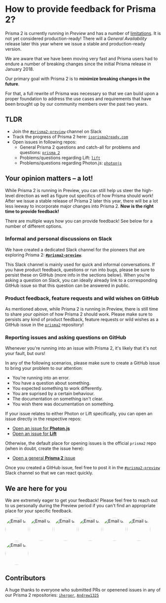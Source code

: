 # How to provide feedback for Prisma 2?

Prisma 2 is currently running in _Preview_ and has a number of [limitations](./limitations.md). It is not yet considered production-ready! There will a _General Availability_ release later this year where we issue a stable and production-ready version.

We are aware that we have been moving very fast and Prisma users had to endure a number of breaking changes since the initial Prisma release in January 2018. 

Our primary goal with Prisma 2 is to **minimize breaking changes in the future**. 

For that, a full rewrite of Prisma was necessary so that we can build upon a proper foundation to address the use cases and requirements that have been brought up by our community members over the past two years.

## TLDR

- Join the [`#prisma2-preview`](https://prisma.slack.com/messages/CKQTGR6T0/) channel on Slack
- Track the progress of Prisma 2 here: [`isprisma2ready.com`](https://www.isprisma2ready.com)
- Open issues in following repos:
  - General Prisma 2 questions and catch-all for problems and questions: [`prisma 2`](https://github.com/prisma/prisma2)
  - Problems/questions regarding Lift: [`lift`](https://github.com/prisma/lift)
  - Problems/questions regarding Photon.js: [`photonjs`](https://github.com/prisma/photonjs)

## Your opinion matters – a lot!

While Prisma 2 is running in Preview, you can still help us steer the high-level direction as well as figure out specifics of how Prisma should work! After we issue a stable release of Prisma 2 later this year, there will be a lot less leeway to incorporate major changes into Prisma 2. **Now is the right time to provide feedback!** 

There are multiple ways how you can provide feedback! See below for a number of different options.

### Informal and personal discussions on Slack

We have created a dedicated Slack channel for the pioneers that are exploring Prisma 2: [**`#prisma2-preview`**](https://prisma.slack.com/messages/CKQTGR6T0/). 

This Slack channel is mainly used for quick and informal conversations. If you have product feedback, questions or run into bugs, please be sure to persist these on GitHub (more info in the sections below). When you're asking a question on Slack, you can ideally already link to a corresponding GitHub issue so that this question can be answered in public.

### Product feedback, feature requests and wild wishes on GitHub

As mentioned above, while Prisma 2 is running in Preview, there is still time to share _your opinion_ of how Prisma 2 should work. Please make sure to persists any kind of product feedback, feature requests or wild wishes as a GitHub issue in the [`prisma2`](https://github.com/prisma/prisma2) repository!

### Reporting issues and asking questions on GitHub

Whenever you're running into an issue with Prisma 2, it's likely that it's not your fault, but ours! 

In any of the following scenarios, please make sure to create a GitHub issue to bring your problem to our attention:

- You're running into an error.
- You have a question about something.
- You expected something to work differently.
- You are suprised by a certain behaviour.
- The documentation on something isn't clear.
- You wish there was documentation on something.

If your issue relates to either Photon or Lift specifically, you can open an issue directly in the respective repos:

- [Open an issue for **Photon.js**](https://github.com/prisma/photonjs/issues/new)
- [Open an issue for **Lift**](https://github.com/prisma/lift/issues/new)

Otherwise, the default place for opening issues is the official `prisma2` repo (when in doubt, create the issue here):

- [Open a general **Prisma 2** issue](https://github.com/prisma/prisma2/issues/new)

Once you created a GitHub issue, feel free to post it in the [`#prisma2-preview`](https://prisma.slack.com/messages/CKQTGR6T0/) Slack channel so that we can react quickly.

## We are here for you

We are extremely eager to get your feedback! Please feel free to reach out to us personally during the Preview period if you can't find an appropriate place for your specific feedback.

<a href="mailto:schickling@prisma.io?subject=Prisma 2 Feedback for Johannes"><img width="75px" style="border-radius:50%;" alt="Email us" src="https://pbs.twimg.com/profile_images/670932364491669504/N4-NLlZ0_400x400.jpg"></a>
<a href="mailto:sverdlov@prisma.io?subject=Prisma 2 Feedback for Etel"><img width="75px" style="border-radius:50%;" alt="Email us" src="https://pbs.twimg.com/profile_images/1139455302988914688/VleSmw1Q_400x400.png"></a>
<a href="mailto:mueller@prisma.io?subject=Prisma 2 Feedback for Matt"><img width="75px" style="border-radius:50%;" alt="Email us" src="https://pbs.twimg.com/profile_images/1067441283558367232/X3T81W8I_400x400.jpg"></a>
<a href="mailto:suchanek@prisma.io?subject=Prisma 2 Feedback for Tim"><img width="75px" style="border-radius:50%;" alt="Email us" src="https://pbs.twimg.com/profile_images/1046724373472845824/RecM9fcC_400x400.jpg"></a>
<a href="mailto:singh@prisma.io?subject=Prisma 2 Feedback for Divyendy"><img width="75px" style="border-radius:50%;" alt="Email us" src="https://pbs.twimg.com/profile_images/1136464314083287040/nIocY54I_400x400.jpg"></a>
<a href="mailto:panth@prisma.io?subject=Prisma 2 Feedback for Harshit"><img width="75px" style="border-radius:50%;" alt="Email us" src="https://pbs.twimg.com/profile_images/1142528238566162432/HWghFOWd_400x400.jpg"></a>
<a href="mailto:burk@prisma.io?subject=Prisma 2 Feedback for Nikolas"><img width="75px" style="border-radius:50%;" alt="Email us" src="https://pbs.twimg.com/profile_images/938876572802650112/owTdBnzU_400x400.jpg"></a>

## Contributors

A huge thanks to everyone who submitted PRs or openened issues in any of our Prisma 2 repositories: [`iherger`](https://github.com/iherger), [`Andrew1325`](https://github.com/Andrew1325)